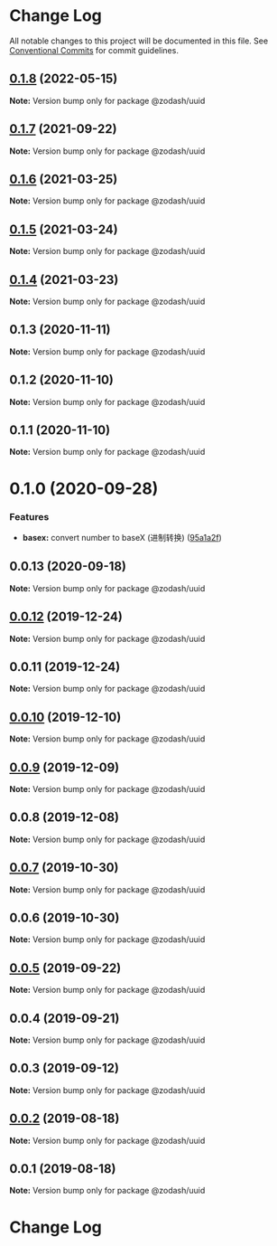 # Change Log

All notable changes to this project will be documented in this file.
See [Conventional Commits](https://conventionalcommits.org) for commit guidelines.

## [0.1.8](https://github.com/zcorky/zodash/compare/@zodash/uuid@0.1.7...@zodash/uuid@0.1.8) (2022-05-15)

**Note:** Version bump only for package @zodash/uuid





## [0.1.7](https://github.com/zcorky/zodash/compare/@zodash/uuid@0.1.6...@zodash/uuid@0.1.7) (2021-09-22)

**Note:** Version bump only for package @zodash/uuid





## [0.1.6](https://github.com/zcorky/zodash/compare/@zodash/uuid@0.1.5...@zodash/uuid@0.1.6) (2021-03-25)

**Note:** Version bump only for package @zodash/uuid





## [0.1.5](https://github.com/zcorky/zodash/compare/@zodash/uuid@0.1.4...@zodash/uuid@0.1.5) (2021-03-24)

**Note:** Version bump only for package @zodash/uuid





## [0.1.4](https://github.com/zcorky/zodash/compare/@zodash/uuid@0.1.3...@zodash/uuid@0.1.4) (2021-03-23)

**Note:** Version bump only for package @zodash/uuid





## 0.1.3 (2020-11-11)

**Note:** Version bump only for package @zodash/uuid





## 0.1.2 (2020-11-10)

**Note:** Version bump only for package @zodash/uuid





## 0.1.1 (2020-11-10)

**Note:** Version bump only for package @zodash/uuid





# 0.1.0 (2020-09-28)


### Features

* **basex:** convert number to baseX (进制转换) ([95a1a2f](https://github.com/zcorky/zodash/commit/95a1a2f361d73de5caa3b8e297c1643e97e40983))





## 0.0.13 (2020-09-18)

**Note:** Version bump only for package @zodash/uuid





## [0.0.12](https://github.com/zcorky/zodash/compare/@zodash/uuid@0.0.11...@zodash/uuid@0.0.12) (2019-12-24)

**Note:** Version bump only for package @zodash/uuid





## 0.0.11 (2019-12-24)

**Note:** Version bump only for package @zodash/uuid





## [0.0.10](https://github.com/zcorky/zodash/compare/@zodash/uuid@0.0.9...@zodash/uuid@0.0.10) (2019-12-10)

**Note:** Version bump only for package @zodash/uuid





## [0.0.9](https://github.com/zcorky/zodash/compare/@zodash/uuid@0.0.8...@zodash/uuid@0.0.9) (2019-12-09)

**Note:** Version bump only for package @zodash/uuid





## 0.0.8 (2019-12-08)

**Note:** Version bump only for package @zodash/uuid





## [0.0.7](https://github.com/zcorky/zodash/compare/@zodash/uuid@0.0.6...@zodash/uuid@0.0.7) (2019-10-30)

**Note:** Version bump only for package @zodash/uuid





## 0.0.6 (2019-10-30)

**Note:** Version bump only for package @zodash/uuid





## [0.0.5](https://github.com/zcorky/zodash/compare/@zodash/uuid@0.0.4...@zodash/uuid@0.0.5) (2019-09-22)

**Note:** Version bump only for package @zodash/uuid





## 0.0.4 (2019-09-21)

**Note:** Version bump only for package @zodash/uuid





## 0.0.3 (2019-09-12)

**Note:** Version bump only for package @zodash/uuid





## [0.0.2](https://github.com/zcorky/zodash/compare/@zodash/uuid@0.0.1...@zodash/uuid@0.0.2) (2019-08-18)

**Note:** Version bump only for package @zodash/uuid





## 0.0.1 (2019-08-18)

**Note:** Version bump only for package @zodash/uuid





# Change Log
